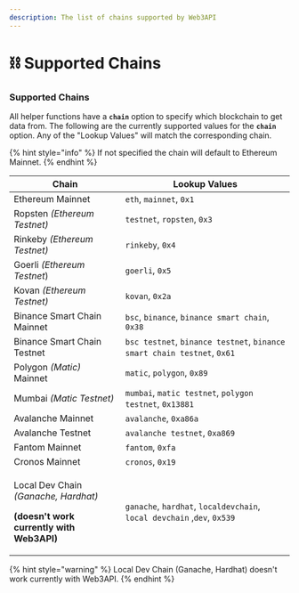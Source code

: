 ```yaml
---
description: The list of chains supported by Web3API
---
```


# ⛓ Supported Chains

### Supported Chains

All helper functions have a **`chain`** option to specify which blockchain to get data from. The following are the currently supported values for the **`chain`** option. Any of the "Lookup Values" will match the corresponding chain.&#x20;

{% hint style="info" %}
If not specified the chain will default to Ethereum Mainnet.
{% endhint %}

| Chain                                                                                                           | Lookup Values                                                           |
| --------------------------------------------------------------------------------------------------------------- | ----------------------------------------------------------------------- |
| Ethereum Mainnet                                                                                                | `eth`, `mainnet`, `0x1`                                                 |
| Ropsten _(Ethereum Testnet)_                                                                                    | `testnet`, `ropsten`, `0x3`                                             |
| Rinkeby _(Ethereum Testnet)_                                                                                    | `rinkeby`, `0x4`                                                        |
| Goerli _(Ethereum Testnet_)                                                                                     | `goerli`, `0x5`                                                         |
| Kovan _(Ethereum Testnet)_                                                                                      | `kovan`, `0x2a`                                                         |
| Binance Smart Chain Mainnet                                                                                     | `bsc`, `binance`, `binance smart chain`, `0x38`                         |
| Binance Smart Chain Testnet                                                                                     | `bsc testnet`, `binance testnet`, `binance smart chain testnet`, `0x61` |
| Polygon _(Matic)_ Mainnet                                                                                       | `matic`, `polygon`, `0x89`                                              |
| Mumbai _(Matic Testnet)_                                                                                        | `mumbai`, `matic testnet`, `polygon testnet`, `0x13881`                 |
| Avalanche Mainnet                                                                                               | `avalanche`, `0xa86a`                                                   |
| Avalanche Testnet                                                                                               | `avalanche testnet`, `0xa869`                                           |
| Fantom Mainnet                                                                                                  | `fantom`, `0xfa`                                                        |
| Cronos Mainnet                                                                                                  | `cronos`, `0x19`                                                        |
| <p>Local Dev Chain <em>(Ganache, Hardhat)</em></p><p><strong>(doesn't work currently with Web3API)</strong></p> | `ganache`, `hardhat`, `localdevchain`, `local devchain` ,`dev`, `0x539` |

{% hint style="warning" %}
Local Dev Chain (Ganache, Hardhat) doesn't work currently with Web3API.
{% endhint %}
